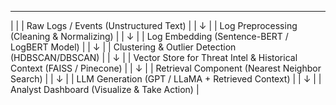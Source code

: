 ---------------------------------------------------------------------------------
|                                                                               |
|  Raw Logs / Events (Unstructured Text)                                        |
|        ↓                                                                      |
|  Log Preprocessing (Cleaning & Normalizing)                                   |
|        ↓                                                                      |
|  Log Embedding (Sentence-BERT / LogBERT Model)                               |
|        ↓                                                                      |
|  Clustering & Outlier Detection (HDBSCAN/DBSCAN)                             |
|        ↓                                                                      |
|  Vector Store for Threat Intel & Historical Context (FAISS / Pinecone)        |
|        ↓                                                                      |
|  Retrieval Component (Nearest Neighbor Search)                               |
|        ↓                                                                      |
|  LLM Generation (GPT / LLaMA + Retrieved Context)                            |
|        ↓                                                                      |
|  Analyst Dashboard (Visualize & Take Action)                                 |
